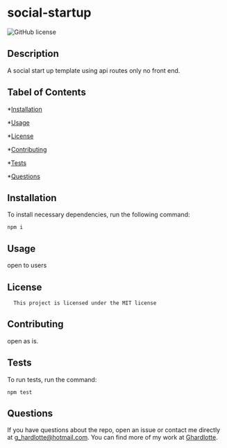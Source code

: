 # social-startup
![GitHub license](https://img.shields.io/badge/license-MIT-blue.svg)

## Description
A social start up template using api routes only no front end.

## Tabel of Contents

*[Installation](#installation)

*[Usage](#usage)

*[License](#license)

*[Contributing](#contributing)

*[Tests](#tests)

*[Questions](#questions)

## Installation

To install necessary dependencies, run the following command:

```
npm i
```

## Usage

open to users

## License
      
      This project is licensed under the MIT license

## Contributing

open as is.

## Tests

To run tests, run the command:

```
npm test
```

## Questions

If you have questions about the repo, open an issue or contact me directly at g_hardlotte@hotmail.com.  You can find more of my work at [Ghardlotte](https://github.com/Ghardlotte/).

